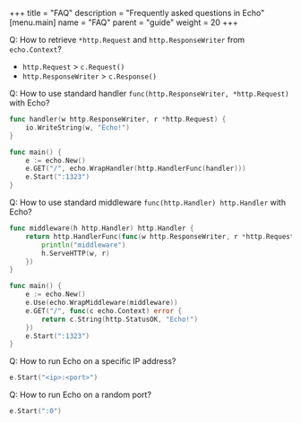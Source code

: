 +++
title = "FAQ"
description = "Frequently asked questions in Echo"
[menu.main]
  name = "FAQ"
  parent = "guide"
  weight = 20
+++

Q: How to retrieve `*http.Request` and `http.ResponseWriter` from `echo.Context`?

- `http.Request` > `c.Request()`
- `http.ResponseWriter` > `c.Response()`

Q: How to use standard handler `func(http.ResponseWriter, *http.Request)` with Echo?

```go
func handler(w http.ResponseWriter, r *http.Request) {
	io.WriteString(w, "Echo!")
}

func main() {
	e := echo.New()
	e.GET("/", echo.WrapHandler(http.HandlerFunc(handler)))
	e.Start(":1323")
}
```

Q: How to use standard middleware `func(http.Handler) http.Handler` with Echo?

```go
func middleware(h http.Handler) http.Handler {
	return http.HandlerFunc(func(w http.ResponseWriter, r *http.Request) {
		println("middleware")
		h.ServeHTTP(w, r)
	})
}

func main() {
	e := echo.New()
	e.Use(echo.WrapMiddleware(middleware))
	e.GET("/", func(c echo.Context) error {
		return c.String(http.StatusOK, "Echo!")
	})
	e.Start(":1323")
}
```

Q: How to run Echo on a specific IP address?

```go
e.Start("<ip>:<port>")
```

Q: How to run Echo on a random port?

```go
e.Start(":0")
```
